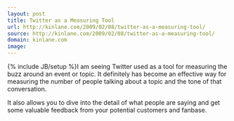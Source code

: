```yaml
---
layout: post
title: Twitter as a Measuring Tool
url: http://kinlane.com/2009/02/08/twitter-as-a-measuring-tool/
source: http://kinlane.com/2009/02/08/twitter-as-a-measuring-tool/
domain: kinlane.com
image: 
---
```

{% include JB/setup %}I am seeing Twitter used as a tool for measuring the buzz around an event or topic. It definitely has become an effective way for measuring the number of people talking about a topic and the tone of that conversation.<p></p>
It also allows you to dive into the detail of what people are saying and get some valuable feedback from your potential customers and fanbase.